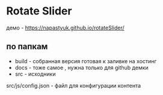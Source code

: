 # Rotate Slider

демо - https://napastyuk.github.io/rotateSlider/

## по папкам

- build - собранная версия готовая к заливке на хостинг
- docs - тоже самое , нужна только для github демки 
- src - исходники

src/js/config.json - файл для конфигурации контента